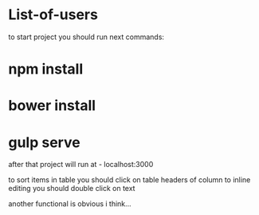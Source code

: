 # List-of-users

to start project you should run next commands:
# npm install
# bower install
# gulp serve

after that project will run at - localhost:3000

to sort items in table you should click on table headers of column
to inline editing you should double click on text

another functional is obvious i think...
